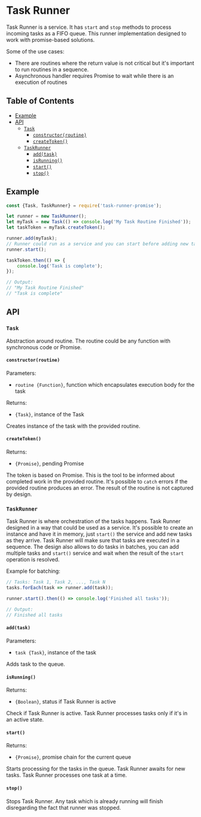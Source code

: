 # Task Runner

Task Runner is a service. It has `start` and `stop` methods to process incoming tasks as a FIFO queue.
This runner implementation designed to work with promise-based solutions.

Some of the use cases:

- There are routines where the return value is not critical but it's important to run routines in a sequence.
- Asynchronous handler requires Promise to wait while there is an execution of routines

## Table of Contents

<!-- START doctoc generated TOC please keep comment here to allow auto update -->
<!-- DON'T EDIT THIS SECTION, INSTEAD RE-RUN doctoc TO UPDATE -->
 

- [Example](#example)
- [API](#api)
  - [`Task`](#task)
    - [`constructor(routine)`](#constructorroutine)
    - [`createToken()`](#createtoken)
  - [`TaskRunner`](#taskrunner)
    - [`add(task)`](#addtask)
    - [`isRunning()`](#isrunning)
    - [`start()`](#start)
    - [`stop()`](#stop)

<!-- END doctoc generated TOC please keep comment here to allow auto update -->

## Example

```javascript
const {Task, TaskRunner} = require('task-runner-promise');

let runner = new TaskRunner();
let myTask = new Task(() => console.log('My Task Routine Finished'));
let taskToken = myTask.createToken();

runner.add(myTask);
// Runner could run as a service and you can start before adding new tasks
runner.start();

taskToken.then(() => {
    console.log('Task is complete');
});

// Output:
// "My Task Routine Finished"
// "Task is complete"
```

## API

### `Task`

Abstraction around routine.
The routine could be any function with synchronous code or Promise.

#### `constructor(routine)`

Parameters:

- `routine {Function}`, function which encapsulates execution body for the task

Returns:

- `{Task}`, instance of the Task

Creates instance of the task with the provided routine.

#### `createToken()`

Returns:

- `{Promise}`, pending Promise

The token is based on Promise. This is the tool to be informed about completed work in the provided routine.
It's possible to `catch` errors if the provided routine produces an error.
The result of the routine is not captured by design.

### `TaskRunner`

Task Runner is where orchestration of the tasks happens.
Task Runner designed in a way that could be used as a service.
It's possible to create an instance and have it in memory, just `start()` the service and add new tasks as they arrive.
Task Runner will make sure that tasks are executed in a sequence.
The design also allows to do tasks in batches, you can add multiple tasks and `start()` service and wait when the result of the `start` operation is resolved.

Example for batching:

```javascript
// Tasks: Task 1, Task 2, ..., Task N
tasks.forEach(task => runner.add(task));

runner.start().then(() => console.log('Finished all tasks'));

// Output:
// Finished all tasks
``` 

#### `add(task)`

Parameters:

- `task {Task}`, instance of the task

Adds task to the queue.

#### `isRunning()`

Returns:

- `{Boolean}`, status if Task Runner is active

Check if Task Runner is active. 
Task Runner processes tasks only if it's in an active state.

#### `start()`

Returns:

- `{Promise}`, promise chain for the current queue

Starts processing for the tasks in the queue.
Task Runner awaits for new tasks.
Task Runner processes one task at a time.

#### `stop()`

Stops Task Runner.
Any task which is already running will finish disregarding the fact that runner was stopped.
